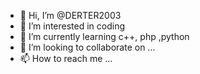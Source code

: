 - 👋 Hi, I’m @DERTER2003
- 👀 I’m interested in coding
- 🌱 I’m currently learning c++, php ,python
- 💞️ I’m looking to collaborate on ...
- 📫 How to reach me ...

<!---
DERTER2003/DERTER2003 is a ✨ special ✨ repository because its `README.md` (this file) appears on your GitHub profile.
You can click the Preview link to take a look at your changes.
--->
